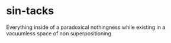 # sin-tacks
Everything inside of a paradoxical nothingness while existing in a vacuumless space of non superpositioning
